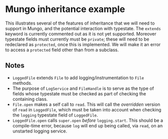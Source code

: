 # Mungo inheritance example

This illustrates several of the features of inheritance that we will
need to support in Mungo, and the potential interaction with typestate.
The `extends` keyword is currently commented out as it is not yet
supported. Moreover typestate fields must currently must be `private`;
these will need to be redeclared as `protected`, once this is
implemented. We will make it an error to access a `protected` field
other than from a subclass.

## Notes

* `LoggedFile` extends `File` to add logging/instrumentation to `File`
  methods.
* The purpose of `LogService` and `FileHandle` is to serve as the type
  of fields whose typestate must be checked as part of checking the
  containing class.
* `File.open` makes a self call to `read`. This will call the
  _overridden_ version of `read` in `LoggedFile`, which must be taken
  into account when checking the `logging` typestate field of
  `LoggedFile`.
* `LoggedFile.open` calls `super.open` _before_ `logging.start`. This
  should be a compile-time error, because `log` will end up being
  called, via `read`, on an unstarted logging service.
